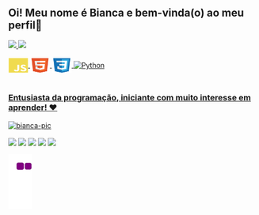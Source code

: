 ## Oi! Meu nome é Bianca e bem-vinda(o) ao meu perfil🤗

<div align="left">
   <a href="https://github.com/BRABianca">
   <img height="180em" src="https://github-readme-stats-sigma-five.vercel.app/api?username=BRABianca&show_icons=true&theme=radical&include_all_commits=true&count_private=true"/>
   <img height="180em" src="https://github-readme-stats-sigma-five.vercel.app/api/top-langs/?username=BRABianca&layout=compact&langs_count=6&theme=radical"/>
</div>

<div align="left" style="display: inline_block"><br>
  <img align="center" alt="Js" height="30" width="40" src="https://raw.githubusercontent.com/devicons/devicon/master/icons/javascript/javascript-plain.svg">
  <img align="center" alt="HTML" height="30" width="40" src="https://raw.githubusercontent.com/devicons/devicon/master/icons/html5/html5-original.svg">
  <img align="center" alt="CSS" height="30" width="40" src="https://raw.githubusercontent.com/devicons/devicon/master/icons/css3/css3-original.svg">
  <img align="center" alt="Python" height="30" width="40" src="https://cdn.jsdelivr.net/gh/devicons/devicon/icons/python/python-original.svg">
</div>
 
 <br>
 
 ### Entusiasta da programação, iniciante com muito interesse em aprender! ❤️ 
 <div align="left" style="display: inline_block">
 <img align="center" alt=bianca-pic height="150" src="https://cdn.discordapp.com/attachments/970542241913376868/1001368237231067206/ezgif-4-d604b662d8.gif">
 </div>
 
 <br>
 
<div align="left"> 
  <a href="https://www.youtube.com/channel/UCsjiL-DoH8X7XItKWdc-iXw" target="_blank"><img src="https://img.shields.io/badge/YouTube-FF0000?style=for-the-badge&logo=youtube&logoColor=white" target="_blank"></a>
  <a href="https://www.instagram.com/bianc.avalos" target="_blank"><img src="https://img.shields.io/badge/-Instagram-%23E4405F?style=for-the-badge&logo=instagram&logoColor=white" target="_blank"></a>
 <a href="http://discordapp.com/users/ｂｉａｎｃａ#1023" target="_blank"><img src="https://img.shields.io/badge/Discord-7289DA?style=for-the-badge&logo=discord&logoColor=white" target="_blank"></a> 
  <a href ="mailto:sdpbra.b@gmail.com"><img src="https://img.shields.io/badge/-Gmail-%23333?style=for-the-badge&logo=gmail&logoColor=white" target="_blank"></a>
  <a href="https://www.linkedin.com/in/bianca-avalos" target="_blank"><img src="https://img.shields.io/badge/-LinkedIn-%230077B5?style=for-the-badge&logo=linkedin&logoColor=white" target="_blank"></a> 
   
![snake gif](https://github.com/BRABianca/BRABianca/blob/output/github-contribution-grid-snake.gif)

</div>
